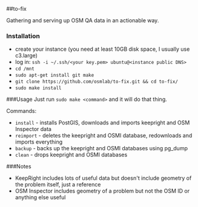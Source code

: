 ##to-fix

Gathering and serving up OSM QA data in an actionable way.

### Installation
- create your instance (you need at least 10GB disk space, I usually use c3.large)
- log in: `ssh -i ~/.ssh/<your key.pem> ubuntu@<instance public DNS>`
- `cd /mnt`
- `sudo apt-get install git make`
- `git clone https://github.com/osmlab/to-fix.git && cd to-fix/`
- `sudo make install`

###Usage
Just run `sudo make <command>` and it will do that thing.

Commands:
- `install` - installs PostGIS, downloads and imports keepright and OSM Inspector data
- `reimport` - deletes the keepright and OSMI database, redownloads and imports everything
- `backup` - backs up the keepright and OSMI databases using pg_dump
- `clean` - drops keepright and OSMI databases

###Notes
- KeepRight includes lots of useful data but doesn't include geometry of the 
problem itself, just a reference
- OSM Inspector includes geometry of a problem but not the OSM ID or anything else useful

